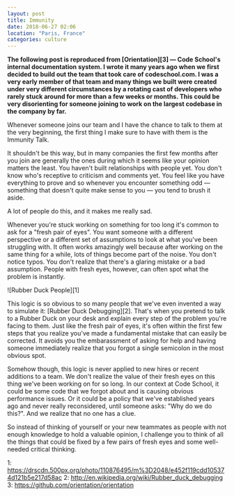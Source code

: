 ```yaml
---
layout: post
title: Immunity
date: 2018-06-27 02:06
location: "Paris, France"
categories: culture
---
```

**The following post is reproduced from [Orientation][3] — Code School's 
internal documentation system. I wrote it many years ago when we first 
decided to build out the team that took care of codeschool.com. I was a 
very early member of that team and many things we built were created 
under very different circumstances by a rotating cast of developers who 
rarely stuck around for more than a few weeks or months. This could be 
very disorienting for someone joining to work on the largest codebase 
in the company by far.**

Whenever someone joins our team and I have the chance to talk to them at 
the very beginning, the first thing I make sure to have with them is the 
Immunity Talk.

It shouldn't be this way, but in many companies the first few months 
after you join are generally the ones during which it seems like your 
opinion matters the least. You haven't built relationships with people 
yet. You don't know who's receptive to criticism and comments yet. You 
feel like you have everything to prove and so whenever you encounter 
something odd — something that doesn't quite make sense to you — you 
tend to brush it aside.

A lot of people do this, and it makes me really sad. 

Whenever you're stuck working on something for too long it's common to 
ask for a "fresh pair of eyes". You want someone with a different 
perspective or a different set of assumptions to look at what you've 
been struggling with. It often works amazingly well because after 
working on the same thing for a while, lots of things become part of the 
noise. You don't notice typos. You don't realize that there's a glaring 
mistake or a bad assumption. People with fresh eyes, however, can often 
spot what the problem is instantly. 

![Rubber Duck People][1]

This logic is so obvious to so many people that we've even invented a 
way to simulate it: [Rubber Duck Debugging][2]. That's when you pretend 
to talk to a Rubber Duck on your desk and explain every step of the 
problem you're facing to them. Just like the fresh pair of eyes, it's 
often within the first few steps that you realize you've made a 
fundamental mistake that can easily be corrected. It avoids you the 
embarassment of asking for help and having someone immediately realize 
that you forgot a single semicolon in the most obvious spot.

Somehow though, this logic is never applied to new hires or recent 
additions to a team. We don't realize the value of their fresh eyes on 
this thing we've been working on for so long. In our context at Code 
School, it could be some code that we forgot about and is causing 
obvious performance issues. Or it could be a policy that we've 
established years ago and never really reconsidered, until someone 
asks: "Why do we do this?". And we realize that no one has a clue. 

So instead of thinking of yourself or your new teammates as people with 
not enough knowledge to hold a valuable opinion, I challenge you to 
think of all the things that could be fixed by a few pairs of fresh 
eyes and some well-needed critical thinking.

1: https://drscdn.500px.org/photo/110876495/m%3D2048/e452f119cdd105374d121b5e217d58ac
2: http://en.wikipedia.org/wiki/Rubber_duck_debugging
3: https://github.com/orientation/orientation